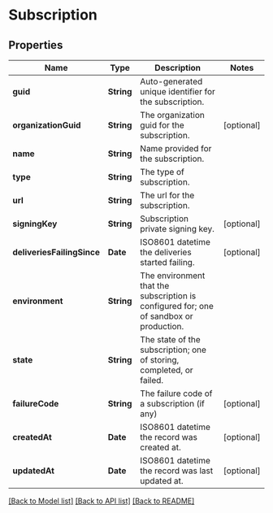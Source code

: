 # Subscription

## Properties
Name | Type | Description | Notes
------------ | ------------- | ------------- | -------------
**guid** | **String** | Auto-generated unique identifier for the subscription. | 
**organizationGuid** | **String** | The organization guid for the subscription. | [optional] 
**name** | **String** | Name provided for the subscription. | 
**type** | **String** | The type of subscription. | 
**url** | **String** | The url for the subscription. | 
**signingKey** | **String** | Subscription private signing key. | [optional] 
**deliveriesFailingSince** | **Date** | ISO8601 datetime the deliveries started failing. | [optional] 
**environment** | **String** | The environment that the subscription is configured for; one of sandbox or production. | 
**state** | **String** | The state of the subscription; one of storing, completed, or failed. | 
**failureCode** | **String** | The failure code of a subscription (if any) | [optional] 
**createdAt** | **Date** | ISO8601 datetime the record was created at. | [optional] 
**updatedAt** | **Date** | ISO8601 datetime the record was last updated at. | [optional] 

[[Back to Model list]](../README.md#documentation-for-models) [[Back to API list]](../README.md#documentation-for-api-endpoints) [[Back to README]](../README.md)


